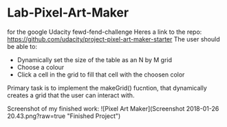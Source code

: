 # Lab-Pixel-Art-Maker
for the google Udacity fewd-fend-challenge
Heres a link to the repo: https://github.com/udacity/project-pixel-art-maker-starter
The user should be able to:
* Dynamically set the size of the table as an N by M grid
* Choose a colour
* Click a cell in the grid to fill that cell with the choosen color

Primary task is to implement the makeGrid() fucntion, that dynamically creates a grid that the user can interact with.

Screenshot of my finished work:
![Pixel Art Maker](Screenshot 2018-01-26 20.43.png?raw=true "Finished Project") 



